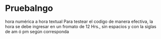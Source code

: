 # PruebaIngo
hora numérica a hora textual
Para testear el codigo de manera efectiva, la hora se debe ingresar en un fromato de 12 Hrs., sin espacios y con la siglas de am ó pm según corresponda
